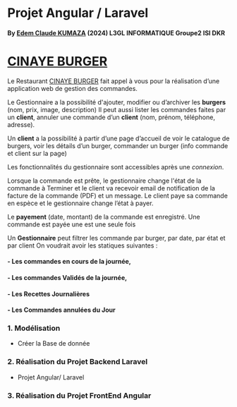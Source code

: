 # Projet Angular / Laravel

#### By [Edem Claude KUMAZA](https://github.com/edemClaude) (2024) L3GL INFORMATIQUE Groupe2 ISI DKR

# [CINAYE BURGER](https://cinaye-burger.herokuapp.com/)

Le Restaurant [CINAYE BURGER]() fait appel à vous pour la réalisation d’une
application web de gestion des commandes.

Le Gestionnaire a la possibilité d'ajouter, modifier ou d’archiver les
**burgers** (nom, prix, image, description)
Il peut aussi lister les commandes faites par un **client**, annuler une commande d’un
**client** (nom, prénom, téléphone, adresse).

Un **client** a la possibilité à partir d’une page d’accueil de voir le
catalogue de burgers, voir les détails d’un burger, commander un burger (info commande et client sur la page)

Les fonctionnalités du gestionnaire sont accessibles après une _connexion_.

Lorsque la commande est prête, le gestionnaire change l'état de la commande à Terminer et le client va
recevoir email de notification de la facture de la commande (PDF) et un message.
Le client paye sa commande en espèce et le gestionnaire change l’état à payer.

Le **payement** (date, montant) de la commande est enregistré.
Une commande est payée une est une seule fois

Un **Gestionnaire** peut filtrer les commande par burger, par
date, par état et par client
On voudrait avoir les statiques suivantes :

#### - Les commandes en cours de la journée,

#### - Les commandes Validés de la journée,

#### - Les Recettes Journalières

#### - Les Commandes annulées du Jour

### 1. Modélisation

- Créer la Base de donnée

### 2. Réalisation du Projet Backend Laravel

- Projet Angular/ Laravel

### 3. Réalisation du Projet FrontEnd Angular
